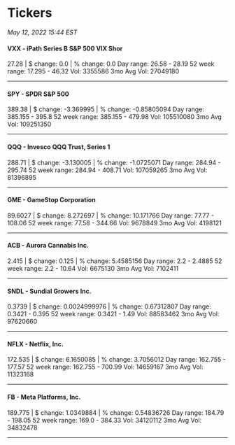 # Tickers
*May 12, 2022 15:44 EST*

#### VXX - iPath Series B S&P 500 VIX Shor
27.28 | $ change: 0.0 | % change: 0.0
Day range: 26.58 - 28.19 52 week range: 17.295 - 46.32
Vol: 3355586 3mo Avg Vol: 27049180

---

#### SPY - SPDR S&P 500
389.38 | $ change: -3.369995 | % change: -0.85805094
Day range: 385.155 - 395.8 52 week range: 385.155 - 479.98
Vol: 105510080 3mo Avg Vol: 109251350

---

#### QQQ - Invesco QQQ Trust, Series 1
288.71 | $ change: -3.130005 | % change: -1.0725071
Day range: 284.94 - 295.74 52 week range: 284.94 - 408.71
Vol: 107059265 3mo Avg Vol: 81396895

---

#### GME - GameStop Corporation
89.6027 | $ change: 8.272697 | % change: 10.171766
Day range: 77.77 - 108.06 52 week range: 77.58 - 344.66
Vol: 9678849 3mo Avg Vol: 4198121

---

#### ACB - Aurora Cannabis Inc.
2.415 | $ change: 0.125 | % change: 5.4585156
Day range: 2.2 - 2.4885 52 week range: 2.2 - 10.64
Vol: 6675130 3mo Avg Vol: 7102411

---

#### SNDL - Sundial Growers Inc.
0.3739 | $ change: 0.0024999976 | % change: 0.67312807
Day range: 0.3421 - 0.395 52 week range: 0.3421 - 1.49
Vol: 88583462 3mo Avg Vol: 97620660

---

#### NFLX - Netflix, Inc.
172.535 | $ change: 6.1650085 | % change: 3.7056012
Day range: 162.755 - 177.57 52 week range: 162.755 - 700.99
Vol: 14659167 3mo Avg Vol: 11323168

---

#### FB - Meta Platforms, Inc.
189.775 | $ change: 1.0349884 | % change: 0.54836726
Day range: 184.79 - 198.05 52 week range: 169.0 - 384.33
Vol: 34120112 3mo Avg Vol: 34832478

---

